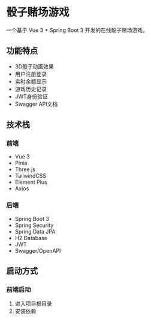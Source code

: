 # 骰子赌场游戏

一个基于 Vue 3 + Spring Boot 3 开发的在线骰子赌场游戏。

## 功能特点

- 3D骰子动画效果
- 用户注册登录
- 实时余额显示
- 游戏历史记录
- JWT身份验证
- Swagger API文档

## 技术栈

### 前端
- Vue 3
- Pinia
- Three.js
- TailwindCSS
- Element Plus
- Axios

### 后端
- Spring Boot 3
- Spring Security
- Spring Data JPA
- H2 Database
- JWT
- Swagger/OpenAPI

## 启动方式

### 前端启动
1. 进入项目根目录
2. 安装依赖 